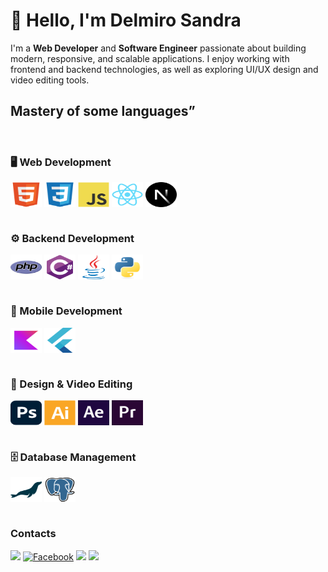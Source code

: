 # 👋 Hello, I'm Delmiro Sandra  
I'm a **Web Developer** and **Software Engineer** passionate about building modern, responsive, and scalable applications. I enjoy working with frontend and backend technologies, as well as exploring UI/UX design and video editing tools.
<br>

## Mastery of some languages”
<div style="display: inline_block">

 <br> 

### 🖥️ Web Development  
<img align="center" alt="Delmiro-HTML" height="40" width="50" src="https://raw.githubusercontent.com/devicons/devicon/master/icons/html5/html5-original.svg">  
<img align="center" alt="Delmiro-CSS" height="40" width="50" src="https://raw.githubusercontent.com/devicons/devicon/master/icons/css3/css3-original.svg">  
<img align="center" alt="Delmiro-JS" height="40" width="50" src="https://raw.githubusercontent.com/devicons/devicon/master/icons/javascript/javascript-original.svg">  
<img align="center" alt="Delmiro-React" height="40" width="50" src="https://raw.githubusercontent.com/devicons/devicon/master/icons/react/react-original.svg">  
<img align="center" alt="Delmiro-Nextjs" height="40" width="50" src="https://raw.githubusercontent.com/devicons/devicon/master/icons/nextjs/nextjs-original.svg">  

<br>
<br>

### ⚙️ Backend Development  
<img align="center" alt="Delmiro-PHP" height="40" width="50" src="https://raw.githubusercontent.com/devicons/devicon/master/icons/php/php-original.svg">  
<img align="center" alt="Delmiro-Csharp" height="40" width="50" src="https://raw.githubusercontent.com/devicons/devicon/master/icons/csharp/csharp-original.svg">  
<img align="center" alt="Delmiro-Java" height="40" width="50" src="https://raw.githubusercontent.com/devicons/devicon/master/icons/java/java-original.svg">  
<img align="center" alt="Delmiro-Python" height="40" width="50" src="https://raw.githubusercontent.com/devicons/devicon/master/icons/python/python-original.svg">  

<br>
<br>

### 📱 Mobile Development  
<img align="center" alt="Delmiro-Kotlin" height="40" width="50" src="https://raw.githubusercontent.com/devicons/devicon/master/icons/kotlin/kotlin-original.svg">  
<img align="center" alt="Delmiro-Flutter" height="40" width="50" src="https://raw.githubusercontent.com/devicons/devicon/master/icons/flutter/flutter-original.svg">  

<br>
<br>

### 🎨 Design & Video Editing  
<img align="center" alt="Delmiro-Photoshop" height="40" width="50" src="https://raw.githubusercontent.com/devicons/devicon/master/icons/photoshop/photoshop-plain.svg">  
<img align="center" alt="Delmiro-Illustrator" height="40" width="50" src="https://raw.githubusercontent.com/devicons/devicon/master/icons/illustrator/illustrator-plain.svg">  
<img align="center" alt="Delmiro-AfterEffects" height="40" width="50" src="https://raw.githubusercontent.com/devicons/devicon/master/icons/aftereffects/aftereffects-plain.svg">  
<img align="center" alt="Delmiro-Premiere" height="40" width="50" src="https://raw.githubusercontent.com/devicons/devicon/master/icons/premierepro/premierepro-plain.svg">  

<br>
<br>

### 🗄️ Database Management  
<img align="center" alt="Delmiro-MariaDB" height="40" width="50" src="https://raw.githubusercontent.com/devicons/devicon/master/icons/mariadb/mariadb-original.svg">  
<img align="center" alt="Delmiro-PostgreSQL" height="40" width="50" src="https://raw.githubusercontent.com/devicons/devicon/master/icons/postgresql/postgresql-original.svg">  

<br>
<br>

</div>

### Contacts

<div>
  <a href="https://www.instagram.com/delmiro.sandra/" target="_blank"><img src="https://img.shields.io/badge/-Instagram-%23E4405F?style=for-the-badge&logo=instagram&logoColor=white" target="_blank"></a>
 	<a href="https://web.facebook.com/delmiro.sanda" target="_blank"><img src="https://img.shields.io/badge/-Facebook-%231877F2?style=for-the-badge&logo=facebook&logoColor=white" alt="Facebook"></a>
  <a href = "delmirosandramanuelchongo@gmail.com"><img src="https://img.shields.io/badge/-Gmail-%23333?style=for-the-badge&logo=gmail&logoColor=white" target="_blank"></a>
  <a href="https://www.linkedin.com/in/delmiro-sandra-90b08b267/" target="_blank"><img src="https://img.shields.io/badge/-LinkedIn-%230077B5?style=for-the-badge&logo=linkedin&logoColor=white" target="_blank"></a> 
  
</div>
